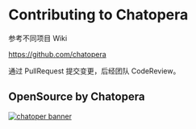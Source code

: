 # Contributing to Chatopera

参考不同项目 Wiki

<https://github.com/chatopera>

通过 PullRequest 提交变更，后经团队 CodeReview。

## OpenSource by Chatopera

[![chatoper banner][co-banner-image]][co-url]

[co-banner-image]: https://user-images.githubusercontent.com/3538629/144734169-5ccb5e05-48bb-400e-8cc0-064592badd6a.jpg
[co-url]: https://www.chatopera.com
